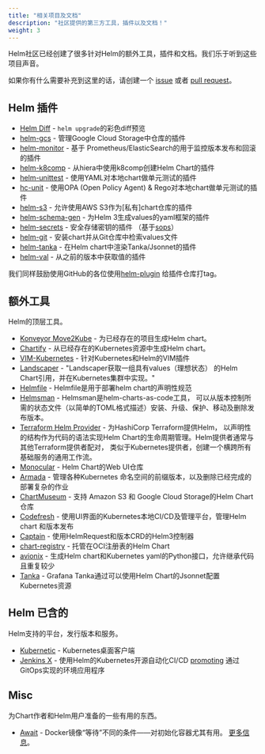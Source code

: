```yaml
---
title: "相关项目及文档"
description: "社区提供的第三方工具，插件以及文档！"
weight: 3
---
```


Helm社区已经创建了很多针对Helm的额外工具，插件和文档。我们乐于听到这些项目声音。

如果你有什么需要补充到这里的话，请创建一个 [issue](https://github.com/helm/helm-www/issues) 或者
[pull request](https://github.com/helm/helm-www/pulls)。

## Helm 插件

- [Helm Diff](https://github.com/databus23/helm-diff) - `helm upgrade`的彩色diff预览
- [helm-gcs](https://github.com/nouney/helm-gcs) - 管理Google Cloud Storage中仓库的插件
- [helm-monitor](https://github.com/ContainerSolutions/helm-monitor) - 基于
  Prometheus/ElasticSearch的用于监控版本发布和回滚的插件
- [helm-k8comp](https://github.com/cststack/k8comp) - 从hiera中使用k8comp创建Helm Chart的插件
- [helm-unittest](https://github.com/lrills/helm-unittest) - 使用YAML对本地chart做单元测试的插件
- [hc-unit](https://github.com/xchapter7x/hcunit) - 使用OPA (Open Policy Agent) &
  Rego对本地chart做单元测试的插件
- [helm-s3](https://github.com/hypnoglow/helm-s3) - 允许使用AWS S3作为[私有]chart仓库的插件
- [helm-schema-gen](https://github.com/karuppiah7890/helm-schema-gen) - 为Helm
  3生成values的yaml框架的插件
- [helm-secrets](https://github.com/jkroepke/helm-secrets) - 安全存储密钥的插件
  （基于[sops](https://github.com/mozilla/sops)）
- [helm-git](https://github.com/aslafy-z/helm-git) - 安装chart并从Git仓库中检索values文件
- [helm-tanka](https://github.com/Duologic/helm-tanka) - 在Helm chart中渲染Tanka/Jsonnet的插件
- [helm-val](https://github.com/HamzaZo/helm-val) - 从之前的版本中获取值的插件

我们同样鼓励使用GitHub的各位使用[helm-plugin](https://github.com/search?q=topic%3Ahelm-plugin&type=Repositories)
给插件仓库打tag。

## 额外工具

Helm的顶层工具。

- [Konveyor Move2Kube](https://konveyor.io/move2kube/) - 为已经存在的项目生成Helm chart。
- [Chartify](https://github.com/appscode/chartify) - 从已经存在的Kubernetes资源中生成Helm chart。
- [VIM-Kubernetes](https://github.com/andrewstuart/vim-kubernetes) - 针对Kubernetes和Helm的VIM插件
- [Landscaper](https://github.com/Eneco/landscaper/) - "Landscaper获取一组具有values（理想状态）
  的Helm Chart引用，并在Kubernetes集群中实现。"
- [Helmfile](https://github.com/roboll/helmfile) - Helmfile是用于部署helm chart的声明性规范
- [Helmsman](https://github.com/Praqma/helmsman) - Helmsman是helm-charts-as-code工具，
  可以从版本控制所需的状态文件（以简单的TOML格式描述）安装、升级、保护、移动及删除发布版本。
- [Terraform Helm
  Provider](https://github.com/hashicorp/terraform-provider-helm) - 为HashiCorp Terraform提供Helm，
  以声明性的结构作为代码的语法实现Helm Chart的生命周期管理。Helm提供者通常与其他Terraform提供者配对，
  类似于Kubernetes提供者，创建一个横跨所有基础服务的通用工作流。
- [Monocular](https://github.com/helm/monocular) - Helm Chart的Web UI仓库
- [Armada](https://airshipit.readthedocs.io/projects/armada/en/latest/) - 管理各种Kubernetes
  命名空间的前缀版本，以及删除已经完成的部署复杂的作业
- [ChartMuseum](https://github.com/helm/chartmuseum) - 支持 Amazon S3 和 Google Cloud
  Storage的Helm Chart仓库
- [Codefresh](https://codefresh.io) - 使用UI界面的Kubernetes本地CI/CD及管理平台，管理Helm chart
  和版本发布
- [Captain](https://github.com/alauda/captain) - 使用HelmRequest和版本CRD的Helm3控制器
- [chart-registry](https://github.com/hangyan/chart-registry) - 托管在OCI注册表的Helm Chart
- [avionix](https://github.com/zbrookle/avionix) - 生成Helm chart和Kubernetes
  yaml的Python接口，允许继承代码且重复较少
- [Tanka](https://tanka.dev/helm) - Grafana Tanka通过可以使用Helm Chart的Jsonnet配置
  Kubernetes资源

## Helm 已含的

Helm支持的平台，发行版本和服务。

- [Kubernetic](https://kubernetic.com/) - Kubernetes桌面客户端
- [Jenkins X](https://jenkins-x.io/) - 使用Helm的Kubernetes开源自动化CI/CD
  [promoting](https://jenkins-x.io/docs/getting-started/promotion/) 通过GitOps实现的环境应用程序

## Misc

为Chart作者和Helm用户准备的一些有用的东西。

- [Await](https://github.com/saltside/await) - Docker镜像“等待”不同的条件——对初始化容器尤其有用。
  [更多信息](https://blog.slashdeploy.com/2017/02/16/introducing-await/)。
